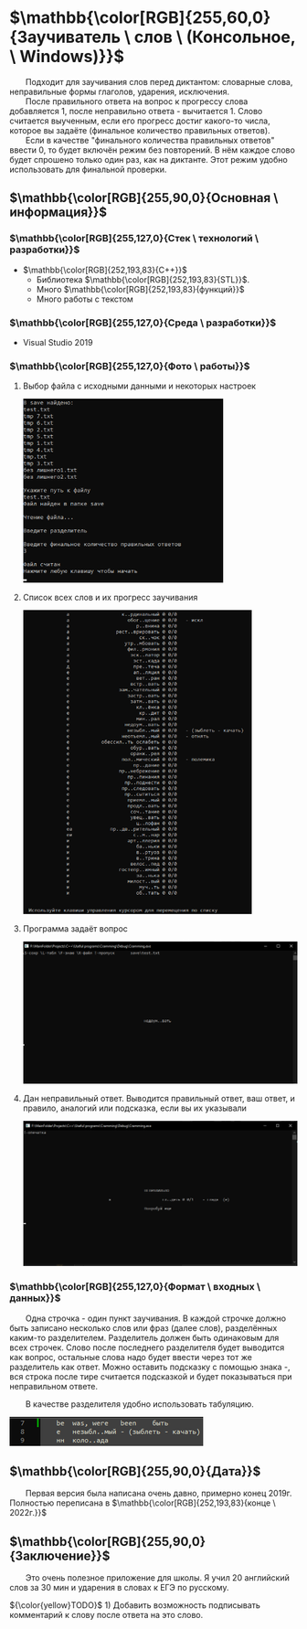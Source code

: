 # $\mathbb{\color[RGB]{255,60,0}{Заучиватель \ слов \ (Консольное, \ Windows)}}$

&emsp;&emsp;Подходит для заучивания слов перед диктантом: словарные слова, неправильные формы глаголов, ударения, исключения.\
&emsp;&emsp;После правильного ответа на вопрос к прогрессу слова добавляется 1, после неправильно ответа - вычитается 1. 
Слово считается выученным, если его прогресс достиг какого-то числа, которое вы задаёте (финальное количество правильных ответов).\
&emsp;&emsp;Если в качестве "финального количества правильных ответов" ввести 0, то будет включён режим без повторений. 
В нём каждое слово будет спрошено только один раз, как на диктанте. Этот режим удобно использовать для финальной проверки.

## $\mathbb{\color[RGB]{255,90,0}{Основная \ информация}}$

### $\mathbb{\color[RGB]{255,127,0}{Стек \ технологий \ разработки}}$

- $\mathbb{\color[RGB]{252,193,83}{C++}}$
	+ Библиотека $\mathbb{\color[RGB]{252,193,83}{STL}}$.
	+ Много $\mathbb{\color[RGB]{252,193,83}{функций}}$
	+ Много работы с текстом

### $\mathbb{\color[RGB]{255,127,0}{Среда \ разработки}}$

- Visual Studio 2019

### $\mathbb{\color[RGB]{255,127,0}{Фото \ работы}}$

1. Выбор файла с исходными данными и некоторых настроек

	[<img src="Info/opening.jpg" width="350"/>](Info/opening.jpg)

1. Список всех слов и их прогресс заучивания

	[<img src="Info/list.jpg" width="400"/>](Info/list.jpg)

1. Программа задаёт вопрос

	[<img src="Info/asks.jpg" width="600"/>](Info/asks.jpg)

1. Дан неправильный ответ. Выводится правильный ответ, ваш ответ, и правило, аналогий или подсказка, если вы их указывали

	[<img src="Info/answer.jpg" width="600"/>](Info/answer.jpg)

### $\mathbb{\color[RGB]{255,127,0}{Формат \ входных \ данных}}$

&emsp;&emsp;Одна строчка - один пункт заучивания. В каждой строчке должно быть записано несколько слов или фраз (далее слов), разделённых каким-то разделителем. 
Разделитель должен быть одинаковым для всех строчек. 
Слово после последнего разделителя будет выводится как вопрос, остальные слова надо будет ввести через тот же разделитель как ответ.
Можно оставить подсказку с помощью знака -, вся строка после тире считается подсказкой и будет показываться при неправильном ответе.

&emsp;&emsp;В качестве разделителя удобно использовать табуляцию.

[<img src="Info/input_format.jpg"/>](Info/input_format.jpg)

## $\mathbb{\color[RGB]{255,90,0}{Дата}}$

&emsp;&emsp;Первая версия была написана очень давно, примерно конец 2019г. Полностью переписана в $\mathbb{\color[RGB]{252,193,83}{конце \ 2022г.}}$

## $\mathbb{\color[RGB]{255,90,0}{Заключение}}$

&emsp;&emsp;Это очень полезное приложение для школы. Я учил 20 английский слов за 30 мин и ударения в словах к ЕГЭ по русскому.

 ${\color{yellow}TODO}$ 1) Добавить возможность подписывать комментарий к слову после ответа на это слово.
 